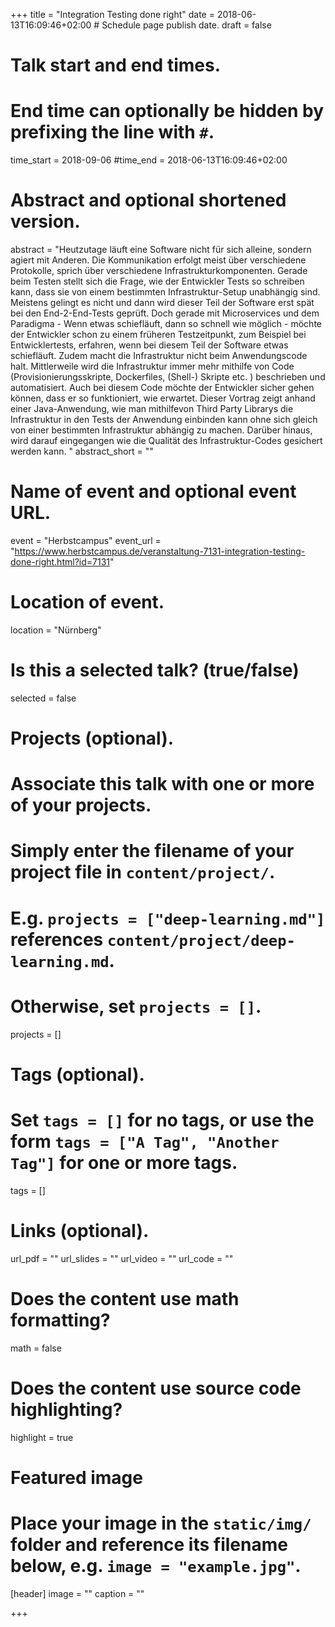 +++
title = "Integration Testing done right"
date = 2018-06-13T16:09:46+02:00  # Schedule page publish date.
draft = false

# Talk start and end times.
#   End time can optionally be hidden by prefixing the line with `#`.
time_start = 2018-09-06
#time_end = 2018-06-13T16:09:46+02:00

# Abstract and optional shortened version.
abstract = "Heutzutage läuft eine Software nicht für sich alleine, sondern agiert mit Anderen. Die Kommunikation erfolgt meist über verschiedene Protokolle, sprich über verschiedene Infrastrukturkomponenten. Gerade beim Testen stellt sich die Frage, wie der Entwickler Tests so schreiben kann, dass sie von einem bestimmten Infrastruktur-Setup unabhängig sind. Meistens gelingt es nicht und dann wird dieser Teil der Software erst spät bei den End-2-End-Tests geprüft. Doch gerade mit Microservices und dem Paradigma - Wenn etwas schiefläuft, dann so schnell wie möglich - möchte der Entwickler schon zu einem früheren Testzeitpunkt, zum Beispiel bei Entwicklertests, erfahren, wenn bei diesem Teil der Software etwas schiefläuft. Zudem macht die Infrastruktur nicht beim Anwendungscode halt. Mittlerweile wird die Infrastruktur immer mehr mithilfe von Code (Provisionierungsskripte, Dockerfiles, (Shell-) Skripte etc. ) beschrieben und automatisiert. Auch bei diesem Code möchte der Entwickler sicher gehen können, dass er so funktioniert, wie erwartet. Dieser Vortrag zeigt anhand einer Java-Anwendung, wie man mithilfevon Third Party Librarys die Infrastruktur in den Tests der Anwendung einbinden kann ohne sich gleich von einer bestimmten Infrastruktur abhängig zu machen. Darüber hinaus, wird darauf eingegangen wie die Qualität des Infrastruktur-Codes gesichert werden kann. "
abstract_short = ""

# Name of event and optional event URL.
event = "Herbstcampus"
event_url = "https://www.herbstcampus.de/veranstaltung-7131-integration-testing-done-right.html?id=7131"

# Location of event.
location = "Nürnberg"

# Is this a selected talk? (true/false)
selected = false

# Projects (optional).
#   Associate this talk with one or more of your projects.
#   Simply enter the filename of your project file in `content/project/`.
#   E.g. `projects = ["deep-learning.md"]` references `content/project/deep-learning.md`.
#   Otherwise, set `projects = []`.
projects = []

# Tags (optional).
#   Set `tags = []` for no tags, or use the form `tags = ["A Tag", "Another Tag"]` for one or more tags.
tags = []

# Links (optional).
url_pdf = ""
url_slides = ""
url_video = ""
url_code = ""

# Does the content use math formatting?
math = false

# Does the content use source code highlighting?
highlight = true

# Featured image
# Place your image in the `static/img/` folder and reference its filename below, e.g. `image = "example.jpg"`.
[header]
image = ""
caption = ""

+++
